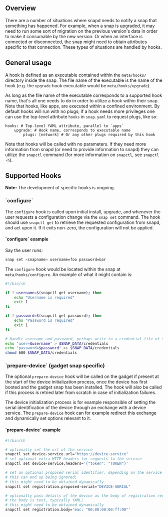 <h2 id="heading--overview">Overview</h2>

There are a number of situations where snapd needs to notify a snap that something has happened. For example, when a snap is upgraded, it may need to run some sort of migration on the previous version's data in order to make it consumable by the new version. Or when an interface is connected or disconnected, the snap might need to obtain attributes specific to that connection. These types of situations are handled by hooks.

<h2 id="heading--general-usage">General usage</h2>

A hook is defined as an executable contained within the `meta/hooks/` directory inside the snap. The file name of the executable is the name of the hook (e.g. the `upgrade` hook executable would be `meta/hooks/upgrade`).

As long as the file name of the executable corresponds to a supported hook name, that's all one needs to do in order to utilize a hook within their snap. Note that hooks, like apps, are executed within a confined environment. By default hooks will run with no plugs; if a hook needs more privileges one can use the top-level attribute `hooks` in `snap.yaml` to request plugs, like so:

    hooks: # Top-level YAML attribute, parallel to `apps`
        upgrade: # Hook name, corresponds to executable name
            plugs: [network] # Or any other plugs required by this hook

Note that hooks will be called with no parameters. If they need more information from snapd (or need to provide information to snapd) they can utilize the `snapctl` command (for more information on `snapctl`, see `snapctl -h`).

<h2 id="heading--supported-hooks">Supported Hooks</h2>

**Note:** The development of specific hooks is ongoing.

<h3 id="heading--configure">`configure`</h3>

The `configure` hook is called upon initial install, upgrade, and whenever the user requests a configuration change via the `snap set` command. The hook should use `snapctl get` to retrieve the requested configuration from snapd, and act upon it. If it exits non-zero, the configuration will not be applied.

<h4 id="heading--configure-example">`configure` example</h4>

Say the user runs:

``` bash
snap set <snapname> username=foo password=bar
```

The `configure` hook would be located within the snap at `meta/hooks/configure`. An example of what it might contain is:

``` bash
#!/bin/sh

if ! username=$(snapctl get username); then
    echo "Username is required"
    exit 1
fi

if ! password=$(snapctl get password); then
    echo "Password is required"
    exit 1
fi

# Handle username and password, perhaps write to a credential file of some sort.
echo "user=$username" > $SNAP_DATA/credentials
echo "password=$password" >> $SNAP_DATA/credentials
chmod 600 $SNAP_DATA/credentials
```

<h3 id="heading--prepare-device-gadget-snap-specific">`prepare-device` (gadget snap specific)</h3>

The optional `prepare-device` hook will be called on the gadget if present at the start of the device initialization process, once the device has first booted and the gadget snap has been installed. The hook will also be called if this process is retried later from scratch in case of initialization failures.

The device initialization process is for example responsible of setting the serial identification of the device through an exchange with a device service. The `prepare-device` hook can for example redirect this exchange and dynamically set options relevant to it.

<h4 id="heading--prepare-device-example">`prepare-device` example</h4>

``` bash
#!/bin/sh

# optionally set the url of the service
snapctl set device-service.url="https://device-service"
# set optional extra HTTP headers for requests to the service
snapctl set device-service.headers='{"token": "TOKEN"}'

# set an optional proposed serial identifier, depending on the service
# this can end up being ignored;
# this might need to be obtained dynamically
snapctl set registration.proposed-serial="DEVICE-SERIAL"

# optionally pass details of the device as the body of registration request,
# the body is text, typically YAML;
# this might need to be obtained dynamically
snapctl set registration.body='mac: "00:00:00:00:ff:00"'
```
